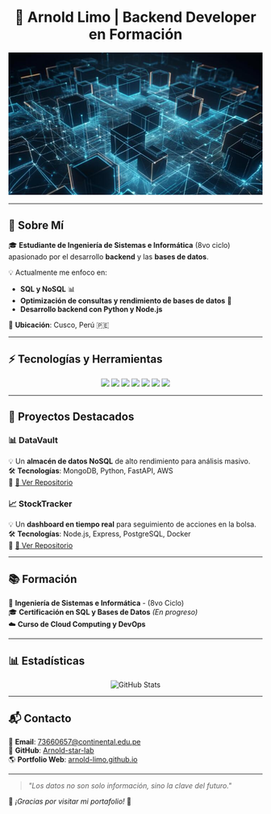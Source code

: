 <h1 align="center">🚀 Arnold Limo | Backend Developer en Formación </h1>

<p align="center">
  <img src="https://raw.githubusercontent.com/Arnold-star-lab/Arnold-Limo.github.io/main/images/image1.jpg" width="800">
</p>

---

## 👋 Sobre Mí  

🎓 **Estudiante de Ingeniería de Sistemas e Informática** (8vo ciclo) apasionado por el desarrollo **backend** y las **bases de datos**.  

💡 Actualmente me enfoco en:  
- **SQL y NoSQL** 📊  
- **Optimización de consultas y rendimiento de bases de datos** 🚀  
- **Desarrollo backend con Python y Node.js**  

📍 **Ubicación**: Cusco, Perú 🇵🇪  

---

## ⚡ Tecnologías y Herramientas  

<p align="center">
  <img src="https://img.shields.io/badge/PostgreSQL-316192?style=for-the-badge&logo=postgresql&logoColor=white">
  <img src="https://img.shields.io/badge/MongoDB-47A248?style=for-the-badge&logo=mongodb&logoColor=white">
  <img src="https://img.shields.io/badge/Python-3776AB?style=for-the-badge&logo=python&logoColor=white">
  <img src="https://img.shields.io/badge/JavaScript-F7DF1E?style=for-the-badge&logo=javascript&logoColor=black">
  <img src="https://img.shields.io/badge/Node.js-43853D?style=for-the-badge&logo=node.js&logoColor=white">
  <img src="https://img.shields.io/badge/Docker-2496ED?style=for-the-badge&logo=docker&logoColor=white">
  <img src="https://img.shields.io/badge/Linux-FCC624?style=for-the-badge&logo=linux&logoColor=black">
</p>

---

## 📂 Proyectos Destacados  

### 📊 **DataVault**  
💡 Un **almacén de datos NoSQL** de alto rendimiento para análisis masivo.  
🛠️ **Tecnologías**: MongoDB, Python, FastAPI, AWS  
📌 [🔗 Ver Repositorio](https://github.com/Arnold-Limo/DataVault)  

### 📈 **StockTracker**  
💡 Un **dashboard en tiempo real** para seguimiento de acciones en la bolsa.  
🛠️ **Tecnologías**: Node.js, Express, PostgreSQL, Docker  
📌 [🔗 Ver Repositorio](https://github.com/Arnold-Limo/StockTracker)  

---

## 📚 Formación  

📖 **Ingeniería de Sistemas e Informática** - (8vo Ciclo)  
🎓 **Certificación en SQL y Bases de Datos** *(En progreso)*  
☁️ **Curso de Cloud Computing y DevOps**  

---

## 📊 Estadísticas  

<p align="center">
  <img src="https://github-readme-stats.vercel.app/api?username=Arnold-star-lab&show_icons=true&theme=radical" alt="GitHub Stats">
</p>

---

## 📬 Contacto  

📧 **Email**: 73660657@continental.edu.pe  
🔗 **GitHub**: [Arnold-star-lab](https://github.com/Arnold-star-lab)  
🌎 **Portfolio Web**: [arnold-limo.github.io](https://arnold-star-lab.github.io/Arnold-Limo.github.io/)  

---

> *"Los datos no son solo información, sino la clave del futuro."*  

🌟 *¡Gracias por visitar mi portafolio!* 🚀  
